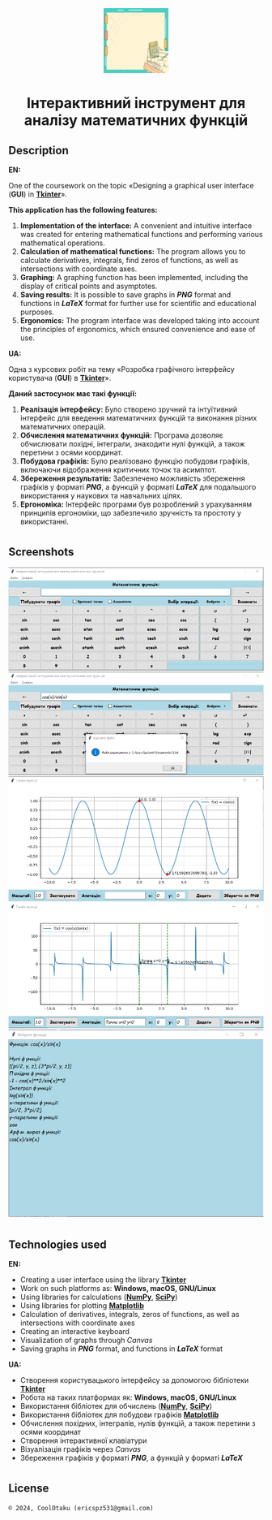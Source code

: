 <p align="center"><img width="128" height="128" src="src/bg.jpg"/></p>
<h1 align="center">Інтерактивний інструмент для аналізу математичних функцій</h1>

## Description
<b>EN:</b>

One of the coursework on the topic «Designing a graphical user interface (**GUI**) in [**Tkinter**](https://docs.python.org/uk/3/library/tkinter.html)».

<b>This application has the following features:</b>
1. **Implementation of the interface:** A convenient and intuitive interface was created for entering mathematical functions and performing various mathematical operations.
2. **Calculation of mathematical functions:** The program allows you to calculate derivatives, integrals, find zeros of functions, as well as intersections with coordinate axes.
3. **Graphing:** A graphing function has been implemented, including the display of critical points and asymptotes.
4. **Saving results:** It is possible to save graphs in ***PNG*** format and functions in ***LaTeX*** format for further use for scientific and educational purposes.
5. **Ergonomics:** The program interface was developed taking into account the principles of ergonomics, which ensured convenience and ease of use.

<b>UA:</b>

Одна з курсових робіт на тему «Розробка графічного інтерфейсу користувача (**GUI**) в [**Tkinter**](https://docs.python.org/uk/3/library/tkinter.html)».

<b>Даний застосунок має такі функції:</b>
1. **Реалізація інтерфейсу:** Було створено зручний та інтуїтивний інтерфейс для введення математичних функцій та виконання різних математичних операцій.
2. **Обчислення математичних функцій:** Програма дозволяє обчислювати похідні, інтеграли, знаходити нулі функцій, а також перетини з осями координат.
3. **Побудова графіків:** Було реалізовано функцію побудови графіків, включаючи відображення критичних точок та асимптот.
4. **Збереження результатів:** Забезпечено можливість збереження графіків у форматі ***PNG***, а функцій у форматі ***LaTeX*** для подальшого використання у наукових та навчальних цілях.
5. **Ергономіка:** Інтерфейс програми був розроблений з урахуванням принципів ергономіки, що забезпечило зручність та простоту у використанні.

#
## Screenshots
<p align="center">
  <img src="screenshots/1.png" height="20%"/>
  <img src="screenshots/2.png" height="20%"/>
  <img src="screenshots/3.png" height="20%"/>
  <img src="screenshots/4.png" height="20%"/>
  <img src="screenshots/5.png" height="20%"/>
</p>

#
## Technologies used
<b>EN:</b>
- Creating a user interface using the library [**Tkinter**](https://docs.python.org/uk/3/library/tkinter.html)
- Work on such platforms as: **Windows, macOS, GNU/Linux**
- Using libraries for calculations ([**NumPy**](https://numpy.org), [**SciPy**](https://scipy.org))
- Using libraries for plotting [**Matplotlib**](https://matplotlib.org)
- Calculation of derivatives, integrals, zeros of functions, as well as intersections with coordinate axes
- Creating an interactive keyboard
- Visualization of graphs through *Canvas*
- Saving graphs in ***PNG*** format, and functions in ***LaTeX*** format

<b>UA:</b>
- Створення користувацького інтерфейсу за допомогою бібліотеки [**Tkinter**](https://docs.python.org/uk/3/library/tkinter.html)
- Робота на таких платформах як: **Windows, macOS, GNU/Linux**
- Використання бібліотек для обчислень ([**NumPy**](https://numpy.org), [**SciPy**](https://scipy.org))
- Використання бібліотек для побудови графіків [**Matplotlib**](https://matplotlib.org)
- Обчислення похідних, інтегралів, нулів функцій, а також перетини з осями координат
- Створення інтерактивної клавіатури
- Візуалізація графіків через *Canvas*
- Збереження графіків у форматі ***PNG***, а функцій у форматі ***LaTeX***

#
## License
```
© 2024, CoolOtaku (ericspz531@gmail.com)
```
